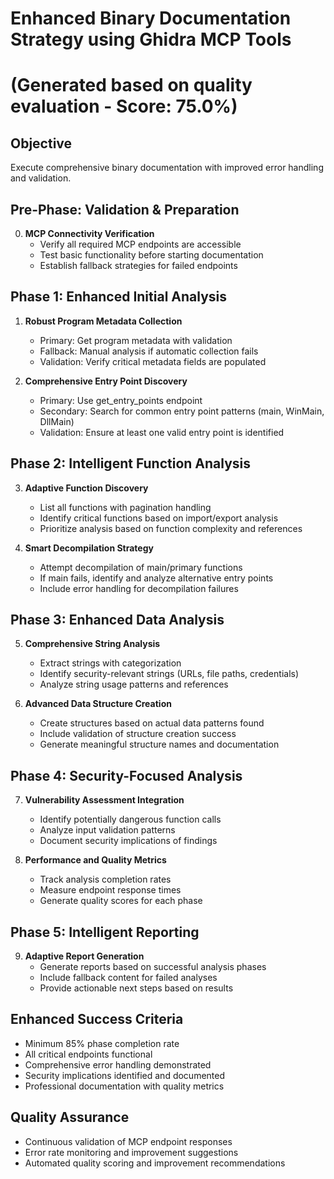 # Enhanced Binary Documentation Strategy using Ghidra MCP Tools
# (Generated based on quality evaluation - Score: 75.0%)

## Objective
Execute comprehensive binary documentation with improved error handling and validation.

## Pre-Phase: Validation & Preparation
0. **MCP Connectivity Verification**
   - Verify all required MCP endpoints are accessible
   - Test basic functionality before starting documentation
   - Establish fallback strategies for failed endpoints

## Phase 1: Enhanced Initial Analysis
1. **Robust Program Metadata Collection**
   - Primary: Get program metadata with validation
   - Fallback: Manual analysis if automatic collection fails
   - Validation: Verify critical metadata fields are populated

2. **Comprehensive Entry Point Discovery**
   - Primary: Use get_entry_points endpoint
   - Secondary: Search for common entry point patterns (main, WinMain, DllMain)
   - Validation: Ensure at least one valid entry point is identified

## Phase 2: Intelligent Function Analysis
3. **Adaptive Function Discovery**
   - List all functions with pagination handling
   - Identify critical functions based on import/export analysis
   - Prioritize analysis based on function complexity and references

4. **Smart Decompilation Strategy**
   - Attempt decompilation of main/primary functions
   - If main fails, identify and analyze alternative entry points
   - Include error handling for decompilation failures

## Phase 3: Enhanced Data Analysis
5. **Comprehensive String Analysis**
   - Extract strings with categorization
   - Identify security-relevant strings (URLs, file paths, credentials)
   - Analyze string usage patterns and references

6. **Advanced Data Structure Creation**
   - Create structures based on actual data patterns found
   - Include validation of structure creation success
   - Generate meaningful structure names and documentation

## Phase 4: Security-Focused Analysis
7. **Vulnerability Assessment Integration**
   - Identify potentially dangerous function calls
   - Analyze input validation patterns
   - Document security implications of findings

8. **Performance and Quality Metrics**
   - Track analysis completion rates
   - Measure endpoint response times
   - Generate quality scores for each phase

## Phase 5: Intelligent Reporting
9. **Adaptive Report Generation**
   - Generate reports based on successful analysis phases
   - Include fallback content for failed analyses
   - Provide actionable next steps based on results

## Enhanced Success Criteria
- Minimum 85% phase completion rate
- All critical endpoints functional
- Comprehensive error handling demonstrated
- Security implications identified and documented
- Professional documentation with quality metrics

## Quality Assurance
- Continuous validation of MCP endpoint responses
- Error rate monitoring and improvement suggestions
- Automated quality scoring and improvement recommendations